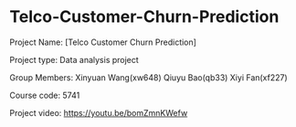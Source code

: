 # Telco-Customer-Churn-Prediction
Project Name: [Telco Customer Churn Prediction]

Project type: Data analysis project

Group Members: Xinyuan Wang(xw648) Qiuyu Bao(qb33) Xiyi Fan(xf227)

Course code: 5741

Project video: https://youtu.be/bomZmnKWefw
